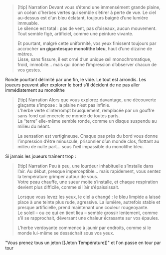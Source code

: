 
> [!tip] Narration
> Devant vous s’étend une immensément grande plaine, un océan d’herbes vertes qui semble s’étirer à perte de vue.
> Le ciel au-dessus est d’un bleu éclatant, toujours baigné d’une lumière immuable.  
> Le silence est total : pas de vent, pas d’oiseaux, aucun mouvement. Tout semble figé, artificiel, comme une peinture vivante.  
> 
> Et pourtant, malgré cette uniformité, vos yeux finissent toujours par accrocher **un gigantesque monolithe bleu**, haut d’une dizaine de mètres.  
> Lisse, sans fissure, il est orné d’un unique œil monochromatique, froid, immobile… mais qui donne l’impression d’observer chacun de vos gestes.


Ronde pourtant délimité par une fin, le vide. Le tout est arrondis. Les joueurs peuvent aller explorer le bord s'il décident de ne pas aller immédiatement au monolithe

> [!tip] Narration
> Alors que vous explorez davantage, une découverte glaçante s’impose : la plaine n’est pas infinie.  
> L’herbe verte s’interrompt brusquement, remplacée par un gouffre sans fond qui encercle ce monde de toutes parts.  
> La “terre” elle-même semble ronde, comme un disque suspendu au milieu du néant.  
> 
> La sensation est vertigineuse. Chaque pas près du bord vous donne l’impression d’être minuscule, prisonnier d’un monde clos, flottant au milieu de nulle part… sous l’œil impassible du monolithe bleu.

Si jamais les joueurs traînent trop :

> [!tip] Narration
> Peu à peu, une lourdeur inhabituelle s’installe dans l’air. Au début, presque imperceptible… mais rapidement, vous sentez la température grimper autour de vous.  
> Votre peau chauffe, une sueur moite s’installe, et chaque respiration devient plus difficile, comme si l’air s’épaississait.  
> 
> Lorsque vous levez les yeux, le ciel a changé : le bleu limpide a laissé place à une teinte plus rude, agressive. La lumière, autrefois stable et presque artificielle, prend maintenant une couleur rougeoyante.  
> Le soleil – ou ce qui en tient lieu – semble grossir lentement, comme s’il se rapprochait, déversant une chaleur écrasante sur vos épaules.  
> 
> L’herbe verdoyante commence à jaunir par endroits, comme si le monde lui-même se desséchait sous vos yeux. 

"Vous prenez tous un jeton [[Jeton Température]]" et l'on passe en tour par tour